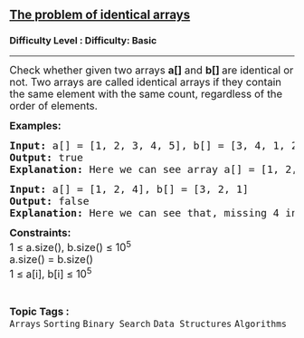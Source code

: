 <h2><a href="https://www.geeksforgeeks.org/problems/the-problem-of-identical-arrays3229/1?page=7&category=Arrays,Strings&difficulty=Basic&status=solved,unsolved,attempted&sortBy=submissions">The problem of identical arrays</a></h2><h3>Difficulty Level : Difficulty: Basic</h3><hr><div class="problems_problem_content__Xm_eO"><p><span style="font-size: 18px;">Check whether given two arrays <strong>a[]</strong>&nbsp;and <strong>b[] </strong>are identical or not. Two arrays are called identical arrays if they contain the same element with the same count, regardless of the order of elements.</span></p>
<p><span style="font-size: 18px;"><strong>Examples:</strong></span></p>
<pre><span style="font-size: 18px;"><strong>Input:</strong> a[] = [1, 2, 3, 4, 5], b[] = [3, 4, 1, 2, 5]
<strong>Output:</strong> true
<strong>Explanation: </strong>Here we can see array a[] = [1, 2, 3, 4, 5] and b[] = [3, 4, 1, 2, 5]. If we look both the array then we can get that array b[] is the permutation of a[]. So, both array.are identical. </span></pre>
<pre><span style="font-size: 18px;"><strong>Input:</strong> a[] = [1, 2, 4], b[] = [3, 2, 1]
<strong>Output:</strong> false
<strong>Explanation: </strong>Here we can see that, missing 4 in array b and has 3 so they are not identical.</span></pre>
<p><span style="font-size: 18px;"><strong>Constraints:</strong><br>1 ≤ a.size(), b.size() ≤ 10<sup>5<br></sup>a.size() = b.size()<br>1 ≤ a[i], b[i] ≤ 10<sup>5</sup></span></p></div><br><p><span style=font-size:18px><strong>Topic Tags : </strong><br><code>Arrays</code>&nbsp;<code>Sorting</code>&nbsp;<code>Binary Search</code>&nbsp;<code>Data Structures</code>&nbsp;<code>Algorithms</code>&nbsp;